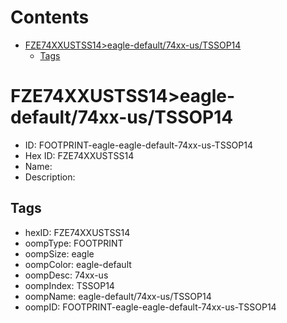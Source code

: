 



Contents
========

* [FZE74XXUSTSS14>eagle-default/74xx-us/TSSOP14](#fze74xxustss14eagle-default74xx-ustssop14)
	* [Tags](#tags)

# FZE74XXUSTSS14>eagle-default/74xx-us/TSSOP14

- ID: FOOTPRINT-eagle-eagle-default-74xx-us-TSSOP14
- Hex ID: FZE74XXUSTSS14
- Name: 
- Description: 

## Tags

- hexID: FZE74XXUSTSS14
- oompType: FOOTPRINT
- oompSize: eagle
- oompColor: eagle-default
- oompDesc: 74xx-us
- oompIndex: TSSOP14
- oompName: eagle-default/74xx-us/TSSOP14
- oompID: FOOTPRINT-eagle-eagle-default-74xx-us-TSSOP14
